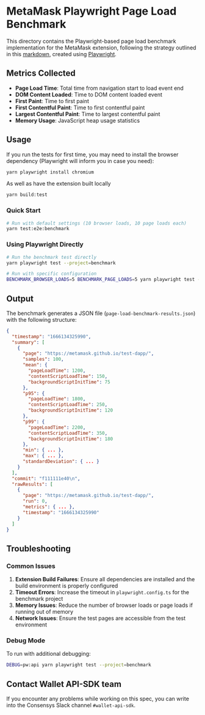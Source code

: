 # MetaMask Playwright Page Load Benchmark

This directory contains the Playwright-based page load benchmark implementation for the MetaMask extension, following the strategy outlined in this [markdown](https://gist.github.com/ffmcgee725/2c4f67a5a3d6255ea985635510d19d47), created using [Playwright](https://playwright.dev/).

## Metrics Collected

- **Page Load Time**: Total time from navigation start to load event end
- **DOM Content Loaded**: Time to DOM content loaded event
- **First Paint**: Time to first paint
- **First Contentful Paint**: Time to first contentful paint
- **Largest Contentful Paint**: Time to largest contentful paint
- **Memory Usage**: JavaScript heap usage statistics

## Usage

If you run the tests for first time, you may need to install the browser dependency (Playwright will inform you in case you need):

```bash
yarn playwright install chromium
```

As well as have the extension built locally

```bash
yarn build:test
```

### Quick Start

```bash
# Run with default settings (10 browser loads, 10 page loads each)
yarn test:e2e:benchmark
```

### Using Playwright Directly

```bash
# Run the benchmark test directly
yarn playwright test --project=benchmark

# Run with specific configuration
BENCHMARK_BROWSER_LOADS=5 BENCHMARK_PAGE_LOADS=5 yarn playwright test --project=benchmark
```

## Output

The benchmark generates a JSON file (`page-load-benchmark-results.json`) with the following structure:

```json
{
  "timestamp": "1666134325990",
  "summary": [
    {
      "page": "https://metamask.github.io/test-dapp/",
      "samples": 100,
      "mean": {
        "pageLoadTime": 1200,
        "contentScriptLoadTime": 150,
        "backgroundScriptInitTime": 75
      },
      "p95": {
        "pageLoadTime": 1800,
        "contentScriptLoadTime": 250,
        "backgroundScriptInitTime": 120
      },
      "p99": {
        "pageLoadTime": 2200,
        "contentScriptLoadTime": 350,
        "backgroundScriptInitTime": 180
      },
      "min": { ... },
      "max": { ... },
      "standardDeviation": { ... }
    }
  ],
  "commit": "f111111e40\n",
  "rawResults": [
    {
      "page": "https://metamask.github.io/test-dapp/",
      "run": 0,
      "metrics": { ... },
      "timestamp": "1666134325990"
    }
  ]
}
```

## Troubleshooting

### Common Issues

1. **Extension Build Failures**: Ensure all dependencies are installed and the build environment is properly configured
2. **Timeout Errors**: Increase the timeout in `playwright.config.ts` for the benchmark project
3. **Memory Issues**: Reduce the number of browser loads or page loads if running out of memory
4. **Network Issues**: Ensure the test pages are accessible from the test environment

### Debug Mode

To run with additional debugging:

```bash
DEBUG=pw:api yarn playwright test --project=benchmark
```

## Contact Wallet API-SDK team

If you encounter any problems while working on this spec, you can write into the Consensys Slack channel `#wallet-api-sdk`.
